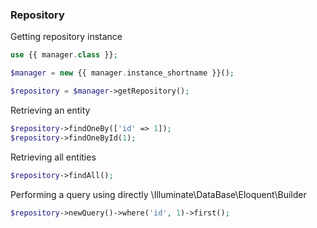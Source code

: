 ### Repository

Getting repository instance

```php
use {{ manager.class }};

$manager = new {{ manager.instance_shortname }}();

$repository = $manager->getRepository();

```

Retrieving an entity

```php
$repository->findOneBy(['id' => 1]);
$repository->findOneById(1);

```

Retrieving all entities

```php
$repository->findAll();
```

Performing a query using directly \Illuminate\DataBase\Eloquent\Builder

```php
$repository->newQuery()->where('id', 1)->first();

```